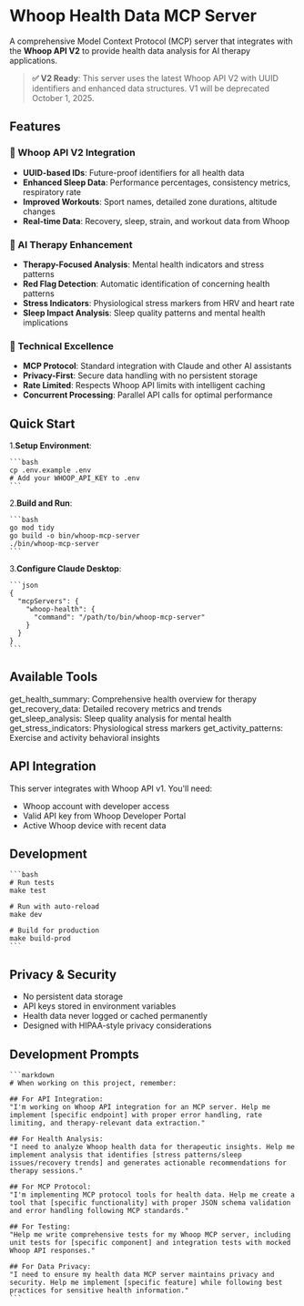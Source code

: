 # Whoop Health Data MCP Server

A comprehensive Model Context Protocol (MCP) server that integrates with the **Whoop API V2** to provide health data analysis for AI therapy applications.

> **✅ V2 Ready**: This server uses the latest Whoop API V2 with UUID identifiers and enhanced data structures. V1 will be deprecated October 1, 2025.

## Features

### 🏥 Whoop API V2 Integration
- **UUID-based IDs**: Future-proof identifiers for all health data
- **Enhanced Sleep Data**: Performance percentages, consistency metrics, respiratory rate
- **Improved Workouts**: Sport names, detailed zone durations, altitude changes
- **Real-time Data**: Recovery, sleep, strain, and workout data from Whoop

### 🧠 AI Therapy Enhancement
- **Therapy-Focused Analysis**: Mental health indicators and stress patterns
- **Red Flag Detection**: Automatic identification of concerning health patterns
- **Stress Indicators**: Physiological stress markers from HRV and heart rate
- **Sleep Impact Analysis**: Sleep quality patterns and mental health implications

### 🔧 Technical Excellence
- **MCP Protocol**: Standard integration with Claude and other AI assistants
- **Privacy-First**: Secure data handling with no persistent storage
- **Rate Limited**: Respects Whoop API limits with intelligent caching
- **Concurrent Processing**: Parallel API calls for optimal performance

## Quick Start

1.**Setup Environment**:

    ```bash
    cp .env.example .env
    # Add your WHOOP_API_KEY to .env
    ```

2.**Build and Run**:

    ```bash
    go mod tidy
    go build -o bin/whoop-mcp-server
    ./bin/whoop-mcp-server
    ```

3.**Configure Claude Desktop**:

    ```json
    {
      "mcpServers": {
        "whoop-health": {
          "command": "/path/to/bin/whoop-mcp-server"
        }
      }
    }
    ```

## Available Tools

get_health_summary: Comprehensive health overview for therapy
get_recovery_data: Detailed recovery metrics and trends
get_sleep_analysis: Sleep quality analysis for mental health
get_stress_indicators: Physiological stress markers
get_activity_patterns: Exercise and activity behavioral insights

## API Integration

This server integrates with Whoop API v1. You'll need:

- Whoop account with developer access
- Valid API key from Whoop Developer Portal
- Active Whoop device with recent data

## Development

    ```bash
    # Run tests
    make test

    # Run with auto-reload
    make dev

    # Build for production
    make build-prod
    ```

## Privacy & Security

- No persistent data storage
- API keys stored in environment variables
- Health data never logged or cached permanently
- Designed with HIPAA-style privacy considerations

## Development Prompts

    ```markdown
    # When working on this project, remember:

    ## For API Integration:
    "I'm working on Whoop API integration for an MCP server. Help me implement [specific endpoint] with proper error handling, rate limiting, and therapy-relevant data extraction."

    ## For Health Analysis:
    "I need to analyze Whoop health data for therapeutic insights. Help me implement analysis that identifies [stress patterns/sleep issues/recovery trends] and generates actionable recommendations for therapy sessions."

    ## For MCP Protocol:
    "I'm implementing MCP protocol tools for health data. Help me create a tool that [specific functionality] with proper JSON schema validation and error handling following MCP standards."

    ## For Testing:
    "Help me write comprehensive tests for my Whoop MCP server, including unit tests for [specific component] and integration tests with mocked Whoop API responses."

    ## For Data Privacy:
    "I need to ensure my health data MCP server maintains privacy and security. Help me implement [specific feature] while following best practices for sensitive health information."
    ```
